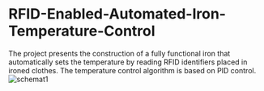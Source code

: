 # RFID-Enabled-Automated-Iron-Temperature-Control
The project presents the construction of a fully functional iron that automatically sets the temperature by reading RFID identifiers placed in ironed clothes. The temperature control algorithm is based on PID control.
![schemat1](https://github.com/user-attachments/assets/af71a267-86b1-484d-964d-668420b6f570)
